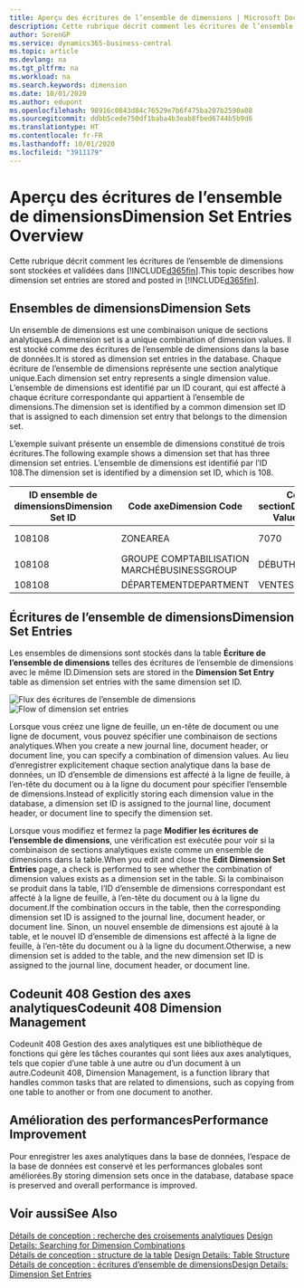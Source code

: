 ```yaml
---
title: Aperçu des écritures de l’ensemble de dimensions | Microsoft Docs
description: Cette rubrique décrit comment les écritures de l’ensemble de dimensions sont stockées et validées dans Dynamics 365.
author: SorenGP
ms.service: dynamics365-business-central
ms.topic: article
ms.devlang: na
ms.tgt_pltfrm: na
ms.workload: na
ms.search.keywords: dimension
ms.date: 10/01/2020
ms.author: edupont
ms.openlocfilehash: 98916c0843d84c76529e7b6f475ba207b2590a08
ms.sourcegitcommit: ddbb5cede750df1baba4b3eab8fbed6744b5b9d6
ms.translationtype: HT
ms.contentlocale: fr-FR
ms.lasthandoff: 10/01/2020
ms.locfileid: "3911179"
---
```

# <a name="dimension-set-entries-overview"></a><span data-ttu-id="5b1d9-103">Aperçu des écritures de l’ensemble de dimensions</span><span class="sxs-lookup"><span data-stu-id="5b1d9-103">Dimension Set Entries Overview</span></span>
<span data-ttu-id="5b1d9-104">Cette rubrique décrit comment les écritures de l’ensemble de dimensions sont stockées et validées dans [!INCLUDE[d365fin](includes/d365fin_md.md)].</span><span class="sxs-lookup"><span data-stu-id="5b1d9-104">This topic describes how dimension set entries are stored and posted in [!INCLUDE[d365fin](includes/d365fin_md.md)].</span></span>  

## <a name="dimension-sets"></a><span data-ttu-id="5b1d9-105">Ensembles de dimensions</span><span class="sxs-lookup"><span data-stu-id="5b1d9-105">Dimension Sets</span></span>  
<span data-ttu-id="5b1d9-106">Un ensemble de dimensions est une combinaison unique de sections analytiques.</span><span class="sxs-lookup"><span data-stu-id="5b1d9-106">A dimension set is a unique combination of dimension values.</span></span> <span data-ttu-id="5b1d9-107">Il est stocké comme des écritures de l’ensemble de dimensions dans la base de données.</span><span class="sxs-lookup"><span data-stu-id="5b1d9-107">It is stored as dimension set entries in the database.</span></span> <span data-ttu-id="5b1d9-108">Chaque écriture de l’ensemble de dimensions représente une section analytique unique.</span><span class="sxs-lookup"><span data-stu-id="5b1d9-108">Each dimension set entry represents a single dimension value.</span></span> <span data-ttu-id="5b1d9-109">L’ensemble de dimensions est identifié par un ID courant, qui est affecté à chaque écriture correspondante qui appartient à l’ensemble de dimensions.</span><span class="sxs-lookup"><span data-stu-id="5b1d9-109">The dimension set is identified by a common dimension set ID that is assigned to each dimension set entry that belongs to the dimension set.</span></span>  

<span data-ttu-id="5b1d9-110">L’exemple suivant présente un ensemble de dimensions constitué de trois écritures.</span><span class="sxs-lookup"><span data-stu-id="5b1d9-110">The following example shows a dimension set that has three dimension set entries.</span></span> <span data-ttu-id="5b1d9-111">L’ensemble de dimensions est identifié par l’ID 108.</span><span class="sxs-lookup"><span data-stu-id="5b1d9-111">The dimension set is identified by a dimension set ID, which is 108.</span></span>  

|<span data-ttu-id="5b1d9-112">ID ensemble de dimensions</span><span class="sxs-lookup"><span data-stu-id="5b1d9-112">Dimension Set ID</span></span>|<span data-ttu-id="5b1d9-113">Code axe</span><span class="sxs-lookup"><span data-stu-id="5b1d9-113">Dimension Code</span></span>|<span data-ttu-id="5b1d9-114">Code section</span><span class="sxs-lookup"><span data-stu-id="5b1d9-114">Dimension Value Code</span></span>|<span data-ttu-id="5b1d9-115">Nom de la section analytique</span><span class="sxs-lookup"><span data-stu-id="5b1d9-115">Dimension Value Name</span></span>|  
|----------------------|--------------------|--------------------------|--------------------------|  
|<span data-ttu-id="5b1d9-116">108</span><span class="sxs-lookup"><span data-stu-id="5b1d9-116">108</span></span>|<span data-ttu-id="5b1d9-117">ZONE</span><span class="sxs-lookup"><span data-stu-id="5b1d9-117">AREA</span></span>|<span data-ttu-id="5b1d9-118">70</span><span class="sxs-lookup"><span data-stu-id="5b1d9-118">70</span></span>|<span data-ttu-id="5b1d9-119">Amérique du Nord</span><span class="sxs-lookup"><span data-stu-id="5b1d9-119">America North</span></span>|  
|<span data-ttu-id="5b1d9-120">108</span><span class="sxs-lookup"><span data-stu-id="5b1d9-120">108</span></span>|<span data-ttu-id="5b1d9-121">GROUPE COMPTABILISATION MARCHÉ</span><span class="sxs-lookup"><span data-stu-id="5b1d9-121">BUSINESSGROUP</span></span>|<span data-ttu-id="5b1d9-122">DÉBUT</span><span class="sxs-lookup"><span data-stu-id="5b1d9-122">HOME</span></span>|<span data-ttu-id="5b1d9-123">Accueil</span><span class="sxs-lookup"><span data-stu-id="5b1d9-123">Home</span></span>|  
|<span data-ttu-id="5b1d9-124">108</span><span class="sxs-lookup"><span data-stu-id="5b1d9-124">108</span></span>|<span data-ttu-id="5b1d9-125">DÉPARTEMENT</span><span class="sxs-lookup"><span data-stu-id="5b1d9-125">DEPARTMENT</span></span>|<span data-ttu-id="5b1d9-126">VENTES</span><span class="sxs-lookup"><span data-stu-id="5b1d9-126">SALES</span></span>|<span data-ttu-id="5b1d9-127">Ventes</span><span class="sxs-lookup"><span data-stu-id="5b1d9-127">Sales</span></span>|  

## <a name="dimension-set-entries"></a><span data-ttu-id="5b1d9-128">Écritures de l’ensemble de dimensions</span><span class="sxs-lookup"><span data-stu-id="5b1d9-128">Dimension Set Entries</span></span>  
<span data-ttu-id="5b1d9-129">Les ensembles de dimensions sont stockés dans la table **Écriture de l’ensemble de dimensions** telles des écritures de l’ensemble de dimensions avec le même ID.</span><span class="sxs-lookup"><span data-stu-id="5b1d9-129">Dimension sets are stored in the **Dimension Set Entry** table as dimension set entries with the same dimension set ID.</span></span>  

<span data-ttu-id="5b1d9-130">![Flux des écritures de l’ensemble de dimensions](media/dimensionentrynav7.png "Flux des écritures de l’ensemble de dimensions")</span><span class="sxs-lookup"><span data-stu-id="5b1d9-130">![Flow of dimension set entries](media/dimensionentrynav7.png "Flow of dimension set entries")</span></span>  

<span data-ttu-id="5b1d9-131">Lorsque vous créez une ligne de feuille, un en-tête de document ou une ligne de document, vous pouvez spécifier une combinaison de sections analytiques.</span><span class="sxs-lookup"><span data-stu-id="5b1d9-131">When you create a new journal line, document header, or document line, you can specify a combination of dimension values.</span></span> <span data-ttu-id="5b1d9-132">Au lieu d’enregistrer explicitement chaque section analytique dans la base de données, un ID d’ensemble de dimensions est affecté à la ligne de feuille, à l’en-tête du document ou à la ligne du document pour spécifier l’ensemble de dimensions.</span><span class="sxs-lookup"><span data-stu-id="5b1d9-132">Instead of explicitly storing each dimension value in the database, a dimension set ID is assigned to the journal line, document header, or document line to specify the dimension set.</span></span>  

<span data-ttu-id="5b1d9-133">Lorsque vous modifiez et fermez la page **Modifier les écritures de l’ensemble de dimensions**, une vérification est exécutée pour voir si la combinaison de sections analytiques existe comme un ensemble de dimensions dans la table.</span><span class="sxs-lookup"><span data-stu-id="5b1d9-133">When you edit and close the **Edit Dimension Set Entries** page, a check is performed to see whether the combination of dimension values exists as a dimension set in the table.</span></span> <span data-ttu-id="5b1d9-134">Si la combinaison se produit dans la table, l’ID d’ensemble de dimensions correspondant est affecté à la ligne de feuille, à l’en-tête du document ou à la ligne du document.</span><span class="sxs-lookup"><span data-stu-id="5b1d9-134">If the combination occurs in the table, then the corresponding dimension set ID is assigned to the journal line, document header, or document line.</span></span> <span data-ttu-id="5b1d9-135">Sinon, un nouvel ensemble de dimensions est ajouté à la table, et le nouvel ID d’ensemble de dimensions est affecté à la ligne de feuille, à l’en-tête du document ou à la ligne du document.</span><span class="sxs-lookup"><span data-stu-id="5b1d9-135">Otherwise, a new dimension set is added to the table, and the new dimension set ID is assigned to the journal line, document header, or document line.</span></span>

## <a name="codeunit-408-dimension-management"></a><span data-ttu-id="5b1d9-136">Codeunit 408 Gestion des axes analytiques</span><span class="sxs-lookup"><span data-stu-id="5b1d9-136">Codeunit 408 Dimension Management</span></span>
<span data-ttu-id="5b1d9-137">Codeunit 408 Gestion des axes analytiques est une bibliothèque de fonctions qui gère les tâches courantes qui sont liées aux axes analytiques, tels que copier d’une table à une autre ou d’un document à un autre.</span><span class="sxs-lookup"><span data-stu-id="5b1d9-137">Codeunit 408, Dimension Management, is a function library that handles common tasks that are related to dimensions, such as copying from one table to another or from one document to another.</span></span>

## <a name="performance-improvement"></a><span data-ttu-id="5b1d9-138">Amélioration des performances</span><span class="sxs-lookup"><span data-stu-id="5b1d9-138">Performance Improvement</span></span>  
<span data-ttu-id="5b1d9-139">Pour enregistrer les axes analytiques dans la base de données, l’espace de la base de données est conservé et les performances globales sont améliorées.</span><span class="sxs-lookup"><span data-stu-id="5b1d9-139">By storing dimension sets once in the database, database space is preserved and overall performance is improved.</span></span>  

## <a name="see-also"></a><span data-ttu-id="5b1d9-140">Voir aussi</span><span class="sxs-lookup"><span data-stu-id="5b1d9-140">See Also</span></span>  
<span data-ttu-id="5b1d9-141">[Détails de conception : recherche des croisements analytiques](design-details-searching-for-dimension-combinations.md) </span><span class="sxs-lookup"><span data-stu-id="5b1d9-141">[Design Details: Searching for Dimension Combinations](design-details-searching-for-dimension-combinations.md) </span></span>  
<span data-ttu-id="5b1d9-142">[Détails de conception : structure de la table](design-details-table-structure.md) </span><span class="sxs-lookup"><span data-stu-id="5b1d9-142">[Design Details: Table Structure](design-details-table-structure.md) </span></span>  
[<span data-ttu-id="5b1d9-143">Détails de conception : écritures d’ensemble de dimensions</span><span class="sxs-lookup"><span data-stu-id="5b1d9-143">Design Details: Dimension Set Entries</span></span>](design-details-dimension-set-entries.md)   

